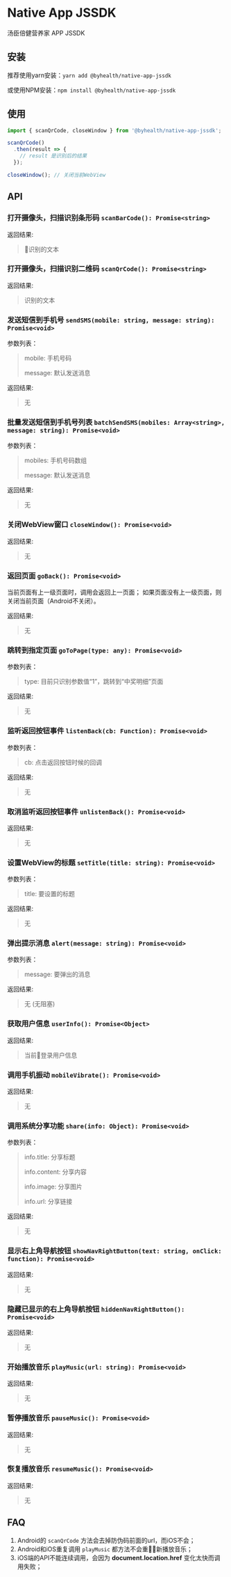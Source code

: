 # Native App JSSDK

汤臣倍健营养家 APP JSSDK

## 安装

推荐使用yarn安装：`yarn add @byhealth/native-app-jssdk`

或使用NPM安装：`npm install @byhealth/native-app-jssdk`

## 使用

```javascript
import { scanQrCode, closeWindow } from '@byhealth/native-app-jssdk';

scanQrCode()
  .then(result => {
    // result 是识别后的结果
  });

closeWindow(); // 关闭当前WebView
```

## API

### 打开摄像头，扫描识别条形码  `scanBarCode(): Promise<string>`

  返回结果:
  > 识别的文本

### 打开摄像头，扫描识别二维码  `scanQrCode(): Promise<string>`

  返回结果:
  > 识别的文本

### 发送短信到手机号  `sendSMS(mobile: string, message: string): Promise<void>`

  参数列表：
  > mobile: 手机号码
  >
  > message: 默认发送消息

  返回结果:
  > 无

### 批量发送短信到手机号列表  `batchSendSMS(mobiles: Array<string>, message: string): Promise<void>`

  参数列表：
  > mobiles: 手机号码数组
  >
  > message: 默认发送消息

  返回结果:
  > 无

### 关闭WebView窗口  `closeWindow(): Promise<void>`

  返回结果:
  > 无

### 返回页面  `goBack(): Promise<void>`

  当前页面有上一级页面时，调用会返回上一页面；
  如果页面没有上一级页面，则关闭当前页面（Android不关闭）。

  返回结果:
  > 无

### 跳转到指定页面  `goToPage(type: any): Promise<void>`

  参数列表：
  > type: 目前只识别参数值“1”，跳转到“中奖明细”页面

  返回结果:
  > 无

### 监听返回按钮事件  `listenBack(cb: Function): Promise<void>`

  参数列表：
  > cb: 点击返回按钮时候的回调

  返回结果:
  > 无

### 取消监听返回按钮事件  `unlistenBack(): Promise<void>`

  返回结果:
  > 无

### 设置WebView的标题  `setTitle(title: string): Promise<void>`

  参数列表：
  > title: 要设置的标题

  返回结果:
  > 无

### 弹出提示消息  `alert(message: string): Promise<void>`

  参数列表：
  > message: 要弹出的消息

  返回结果:
  > 无 (无阻塞)

### 获取用户信息  `userInfo(): Promise<Object>`

  返回结果:
  > 当前登录用户信息

### 调用手机振动  `mobileVibrate(): Promise<void>`

  返回结果:
  > 无

### 调用系统分享功能  `share(info: Object): Promise<void>`

  参数列表：
  > info.title: 分享标题
  >
  > info.content: 分享内容
  >
  > info.image: 分享图片
  >
  > info.url: 分享链接

  返回结果:
  > 无

### 显示右上角导航按钮  `showNavRightButton(text: string, onClick: function): Promise<void>`

  返回结果:
  > 无

### 隐藏已显示的右上角导航按钮  `hiddenNavRightButton(): Promise<void>`

  返回结果:
  > 无

### 开始播放音乐 `playMusic(url: string): Promise<void>`

  返回结果:
  > 无

### 暂停播放音乐 `pauseMusic(): Promise<void>`

  返回结果:
  > 无

### 恢复播放音乐 `resumeMusic(): Promise<void>`

  返回结果:
  > 无

## FAQ

  1. Android的 `scanQrCode` 方法会去掉防伪码前面的url，而iOS不会；
  1. Android和iOS重复调用 `playMusic` 都方法不会重新播放音乐；
  1. iOS端的API不能连续调用，会因为 **document.location.href** 变化太快而调用失败；
